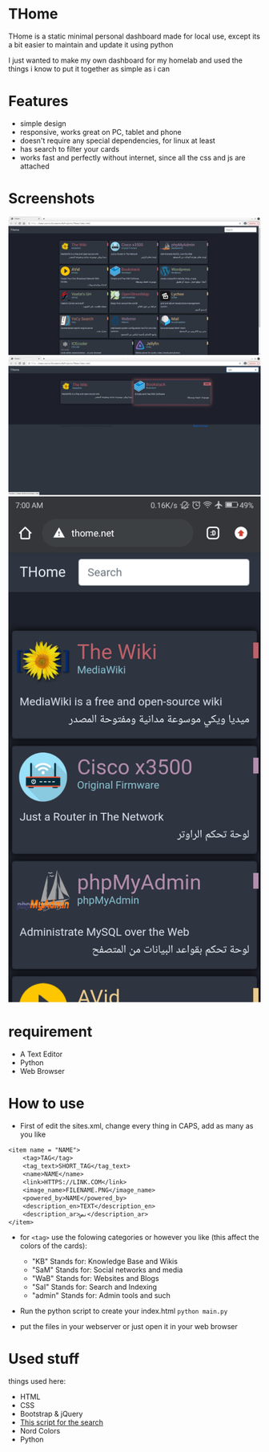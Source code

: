 
# THome
THome is a static minimal personal dashboard made for local use, except its a bit easier to maintain and update it using python

I just wanted to make my own dashboard for my homelab and used the things i know to put it together as simple as i can

# Features
- simple design
- responsive, works great on PC, tablet and phone
- doesn't require any special dependencies, for linux at least
- has search to filter your cards
- works fast and perfectly without internet, since all the css and js are attached

# Screenshots

![Laptop's screenshot 01!](media/screenshots/laptop01.jpeg "Laptop's screenshot 01")
![Laptop's screenshot 02!](media/screenshots/laptop02.jpeg "Laptop's screenshot 02")
![phone's screenshot 01!](media/screenshots/phone01.png "Phone's screenshot 01")
# requirement
- A Text Editor
- Python
- Web Browser

# How to use
- First of edit the sites.xml, change every thing in CAPS, add as many as you like
```
<item name = "NAME">
    <tag>TAG</tag>
    <tag_text>SHORT_TAG</tag_text>
    <name>NAME</name>
    <link>HTTPS://LINK.COM</link>
    <image_name>FILENAME.PNG</image_name>
    <powered_by>NAME</powered_by>
    <description_en>TEXT</description_en>
    <description_ar>نص</description_ar>
</item>
```

- for `<tag>` use the folowing categories or however you like (this affect the colors of the cards):
    - "KB" Stands for: Knowledge Base and Wikis
    - "SaM" Stands for: Social networks and media
    - "WaB" Stands for: Websites and Blogs
    - "SaI" Stands for: Search and Indexing
    - "admin" Stands for: Admin tools and such

- Run the python script to create your index.html
    `python main.py`

- put the files in your webserver or just open it in your web browser

# Used stuff
things used here:
- HTML
- CSS
- Bootstrap & jQuery
- [This script for the search](https://stackoverflow.com/a/61621522)
- Nord Colors
- Python
